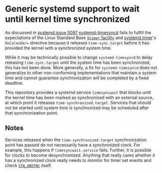 # Generic systemd support to wait until kernel time synchronized

As discussed in [systemd issue
5097][#5097] [systemd-timesyncd][timesyncd] fails to fulfill the
expectations of the Linux Standard
Base [`$timer` facility][lsb.facilname] and [systemd.timer][]'s
`OnCalendar=` directive because it releases `time-sync.target` before it
has provided the kernel with a synchronized system time.

While it may be technically possible to change `systemd-timesyncd` to
delay releasing `time-sync.target` until the system time has been
synchronized, this has not been done.  More generally, a fix for
`systemd-timesyncd` does not generalize to other non-conforming
implementations that maintain a system time and cannot guarantee
synchronization will be completed by a fixed deadline.

This repository provides a systemd service `timesyncwait` that blocks
until the kernel time has been marked as synchronized with an external
source, at which point it releases `time-synchronized.target`.  Services
that should not be started until system time is synchronized may be
scheduled after that synchronization point.

## Notes

Services released when the `time-synchronized.target` synchronization
point has passed do not necessarily have a synchronized clock.  For
example, this happens if `timesyncwait.service` fails.  Further, it is
possible for clocks to become desynchronized.  Anything that really
cares whether it has a synchronized clock really needs to monitor for
timer set events and check [`STA_UNSYNC`][adjtimex] itself.

[#5097]: https://github.com/systemd/systemd/issues/5097
[timesyncd]: https://www.freedesktop.org/software/systemd/man/systemd-timesyncd.html
[lsb.facilname]: http://refspecs.linuxbase.org/LSB_2.0.1/LSB-PDA/LSB-PDA/facilname.html
[systemd.timer]: https://www.freedesktop.org/software/systemd/man/systemd.timer.html
[adjtimex]: http://man7.org/linux/man-pages/man2/adjtimex.2.html
